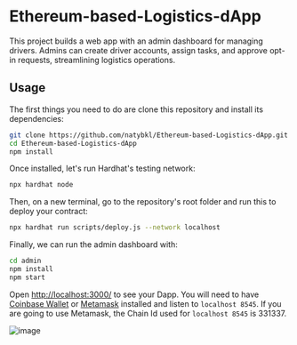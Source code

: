 # Ethereum-based-Logistics-dApp

This project builds a web app with an admin dashboard for managing drivers. Admins can create driver accounts, assign tasks, and approve opt-in requests, streamlining logistics operations.


## Usage

The first things you need to do are clone this repository and install its
dependencies:

```sh
git clone https://github.com/natybkl/Ethereum-based-Logistics-dApp.git
cd Ethereum-based-Logistics-dApp
npm install
```

Once installed, let's run Hardhat's testing network:

```sh
npx hardhat node
```

Then, on a new terminal, go to the repository's root folder and run this to
deploy your contract:

```sh
npx hardhat run scripts/deploy.js --network localhost
```

Finally, we can run the admin dashboard with:

```sh
cd admin
npm install
npm start
```

Open [http://localhost:3000/](http://localhost:3000/) to see your Dapp. You will
need to have [Coinbase Wallet](https://www.coinbase.com/wallet) or [Metamask](https://metamask.io) installed and listen to
`localhost 8545`. If you are going to use Metamask, the Chain Id used for `localhost 8545` is  331337. 

![image](https://github.com/natybkl/Ethereum-based-Logistics-dApp/assets/62074050/d5f27039-938c-43b6-9ff4-fd6702607909)



